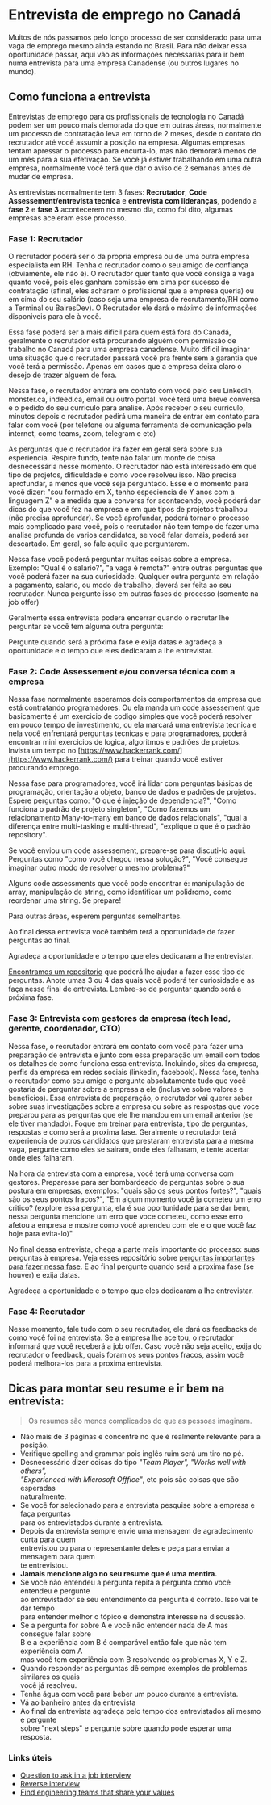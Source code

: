 # Entrevista de emprego no Canadá

Muitos de nós passamos pelo longo processo de ser considerado para uma vaga de emprego mesmo ainda estando no Brasil. Para não deixar essa oportunidade passar, aqui vão as informações necessarias para ir bem numa entrevista para uma empresa Canadense (ou outros lugares no mundo).

## Como funciona a entrevista

Entrevistas de emprego para os profissionais de tecnologia no Canadá podem ser um pouco mais demorada do que em outras áreas, normalmente um processo de contratação leva em torno de 2 meses, desde o contato do recrutador até você assumir a posição na empresa. Algumas empresas tentam apressar o processo para encurta-lo, mas não demorará menos de um mês para a sua efetivação. Se você já estiver trabalhando em uma outra empresa, normalmente você terá que dar o aviso de 2 semanas antes de mudar de empresa.

As entrevistas normalmente tem 3 fases: **Recrutador**, **Code Assessement/entrevista tecnica** e **entrevista com lideranças**, podendo a **fase 2** e **fase 3** acontecerem no mesmo dia, como foi dito, algumas empresas aceleram esse processo. 



### Fase 1: Recrutador 

O recrutador poderá ser o da propria empresa ou de uma outra empresa especialista em RH. Tenha o recrutador como o seu amigo de confiança (obviamente, ele não é). O recrutador quer tanto que você consiga a vaga quanto você, pois eles ganham comissão em cima por sucesso de contratação (afinal, eles acharam o profissional que a empresa queria) ou em cima do seu salário (caso seja uma empresa de recrutamento/RH como a Terminal ou BairesDev). 
O Recrutador ele dará o máximo de informações disponiveis para ele à você. 

Essa fase poderá ser a mais dificil para quem está fora do Canadá, geralmente o recrutador está procurando alguém com permissão de trabalho no Canadá para uma empresa canadense. Muito dificil imaginar uma situação que o recrutador passará você pra frente sem a garantia que você terá a permissão. Apenas em casos que a empresa deixa claro o desejo de trazer alguem de fora.

Nessa fase, o recrutador entrará em contato com você pelo seu LinkedIn, monster.ca, indeed.ca, email ou outro portal. você terá uma breve conversa e o pedido do seu curriculo para analise. Após receber o seu curriculo, minutos depois o recrutador pedirá uma maneira de entrar em contato para falar com você (por telefone ou alguma ferramenta de comunicação pela internet, como teams, zoom, telegram e etc)

As perguntas que o recrutador irá fazer em geral será sobre sua esperiencia. Respire fundo, tente não falar um monte de coisa desnecessária nesse momento. O recrutador não está interessado em que tipo de projetos, dificuldade e como voce resolveu isso. Nào precisa aprofundar, a menos que você seja perguntado. Esse é o momento para você dizer: "sou formado em X, tenho especiencia de Y anos com a linguagem Z" e a medida que a conversa for acontecendo, você poderá dar dicas do que você fez na empresa e em que tipos de projetos trabalhou (não precisa aprofundar). Se você aprofundar, poderá tornar o processo mais complicado para você, pois o recrutador não tem tempo de fazer uma analise profunda de varios candidatos, se você falar demais, poderá ser descartado. Em geral, so fale aquilo que perguntarem.

Nessa fase você poderá perguntar muitas coisas sobre a empresa. Exemplo: "Qual é o salario?", "a vaga é remota?" entre outras perguntas que você poderá fazer na sua curiosidade. Qualquer outra pergunta em relação a pagamento, salario, ou modo de trabalho, deverá ser feita ao seu recrutador. Nunca pergunte isso em outras fases do processo (somente na job offer)

Geralmente essa entrevista poderá encerrar quando o recrutar lhe perguntar se você tem alguma outra pergunta: 

Pergunte quando será a próxima fase e exija datas e agradeça a oportunidade e o tempo que eles dedicaram a lhe entrevistar.

### Fase 2: Code Assessement e/ou conversa técnica com a empresa

Nessa fase normalmente esperamos dois comportamentos da empresa que está contratando programadores: Ou ela manda um code assessement que basicamente é um exercicio de codigo simples que você poderá resolver em pouco tempo de investimento, ou ela marcará uma entrevista tecnica e nela você enfrentará perguntas tecnicas e para programadores, poderá encontrar mini exercicios de logica, algoritmos e padrões de projetos. Invista um tempo no [https://www.hackerrank.com/](https://www.hackerrank.com/) para treinar quando você estiver procurando emprego.


Nessa fase para programadores, você irá lidar com perguntas básicas de programação, orientação a objeto, banco de dados e padrões de projetos. Espere perguntas como: "O que é injeção de dependencia?", "Como funciona o padrão de projeto singleton", "Como fazemos um relacionamento Many-to-many em banco de dados relacionais", "qual a diferença entre multi-tasking e multi-thread", "explique o que é o padrão repository".

Se você enviou um code assessement, prepare-se para discuti-lo aqui. Perguntas como "como você chegou nessa solução?", "Você consegue imaginar outro modo de resolver o mesmo problema?" 

Alguns code assessments que você pode encontrar é: manipulação de array, manipulação de string, como identificar um polidromo, como reordenar uma string. Se prepare! 

Para outras áreas, esperem perguntas semelhantes.

Ao final dessa entrevista você também terá a oportunidade de fazer perguntas ao final. 

Agradeça a oportunidade e o tempo que eles dedicaram a lhe entrevistar.

[Encontramos um repositorio](https://github.com/viraptor/reverse-interview/blob/master/README.md#tech) que poderá lhe ajudar a fazer esse tipo de perguntas. Anote umas 3 ou 4 das quais você poderá ter curiosidade e as faça nesse final de entrevista. Lembre-se de perguntar quando será a próxima fase.

### Fase 3: Entrevista com gestores da empresa (tech lead, gerente, coordenador, CTO)


Nessa fase, o recrutador entrará em contato com você para fazer uma preparação de entrevista e junto com essa preparação um email com todos os detalhes de como funciona essa entrevista. Incluindo, sites da empresa, perfis da empresa em redes sociais (linkedin, facebook). Nessa fase, tenha o recrutador como seu amigo e pergunte absolutamente tudo que você gostaria de perguntar sobre a empresa a ele (inclusive sobre valores e beneficios). Essa entrevista de preparação, o recrutador vai querer saber sobre suas investigações sobre a empresa ou sobre as respostas que voce preparou para as perguntas que ele lhe mandou em um email anterior (se ele tiver mandado). Foque em treinar para entrevista, tipo de perguntas, respostas e como será a proxima fase. Geralmente o recrutador terá experiencia de outros candidatos que prestaram entrevista para a mesma vaga, pergunte como eles se sairam, onde eles falharam, e tente acertar onde eles falharam.

Na hora da entrevista com a empresa, você terá uma conversa com gestores. Preparesse para ser bombardeado de perguntas sobre o sua postura em empresas, exemplos: "quais são os seus pontos fortes?", "quais são os seus pontos fracos?", "Em algum momento você ja cometeu um erro critico? (explore essa pergunta, ela é sua oportunidade para se dar bem, nessa pergunta mencione um erro que voce cometeu, como esse erro afetou a empresa e mostre como você aprendeu com ele e o que você faz hoje para evita-lo)" 

No final dessa entrevista, chega a parte mais importante do processo: suas perguntas à empresa. Veja esses repositório sobre [perguntas importantes para fazer nessa fase](https://github.com/viraptor/reverse-interview/blob/master/README.md). E ao final pergunte quando será a proxima fase (se houver) e exija datas. 

Agradeça a oportunidade e o tempo que eles dedicaram a lhe entrevistar.

### Fase 4: Recrutador

Nesse momento, fale tudo com o seu recrutador, ele dará os feedbacks de como você foi na entrevista. Se a empresa lhe aceitou, o recrutador informará que você receberá a job offer. Caso você não seja aceito, exija do recrutador o feedback, quais foram os seus pontos fracos, assim você poderá melhora-los para a proxima entrevista. 



## Dicas para montar seu resume e ir bem na entrevista:

> Os resumes são menos complicados do que as pessoas imaginam.

- Não mais de 3 páginas e concentre no que é realmente relevante para a posição.
- Verifique spelling and grammar pois inglês ruim será um tiro no pé.
- Desnecessário dizer coisas do tipo _"Team Player", "Works well with others", <br> "Experienced with Microsoft Offfice"_, etc pois são coisas que são esperadas <br> naturalmente.
- Se você for selecionado para a entrevista pesquise sobre a empresa e faça perguntas <br> para os entrevistados durante a entrevista.
- Depois da entrevista sempre envie uma mensagem de agradecimento curta para quem <br> entrevistou ou para o representante deles e peça para enviar a mensagem para quem <br>te entrevistou.
- **Jamais mencione algo no seu resume que é uma mentira.**
- Se você não entendeu a pergunta repita a pergunta como você entendeu e pergunte <br>ao entrevistador se seu entendimento da pergunta é correto. Isso vai te dar tempo <br> para entender melhor o tópico e demonstra interesse na discussão.
- Se a pergunta for sobre A e você não entender nada de A mas consegue falar sobre <br> B e a experiência com B é comparável então fale que não tem experiência com A <br> mas você tem experiência com B resolvendo os problemas X, Y e Z.
- Quando responder as perguntas dê sempre exemplos de problemas similares os quais<br> você já resolveu.
- Tenha água com você para beber um pouco durante a entrevista.
- Vá ao banheiro antes da entrevista
- Ao final da entrevista agradeça pelo tempo dos entrevistados ali mesmo e pergunte <br> sobre "next steps" e pergunte sobre quando pode esperar uma resposta.


### Links úteis

- [Question to ask in a job interview](https://alis.alberta.ca/look-for-work/interviews-and-offers/questions-to-ask-in-a-job-interview/)
- [Reverse interview](https://github.com/viraptor/reverse-interview)
- [Find engineering teams that share your values](https://www.keyvalues.com/)

